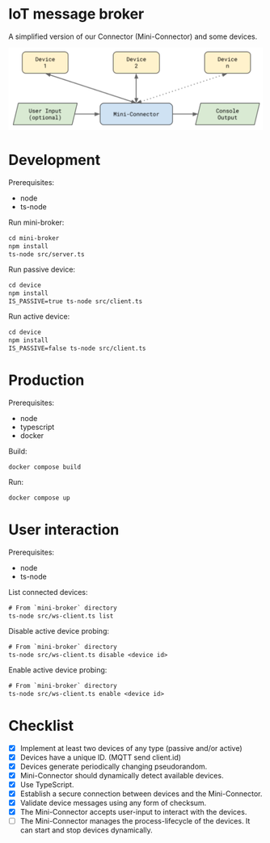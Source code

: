 # IoT message broker

A simplified version of our Connector (Mini-Connector) and some devices.

![Diagram](/diagram.png)

# Development

Prerequisites:

- node
- ts-node

Run mini-broker:

```
cd mini-broker
npm install
ts-node src/server.ts
```

Run passive device:

```
cd device
npm install
IS_PASSIVE=true ts-node src/client.ts
```

Run active device:

```
cd device
npm install
IS_PASSIVE=false ts-node src/client.ts
```

# Production

Prerequisites:

- node
- typescript
- docker

Build:

```
docker compose build
```

Run:

```
docker compose up
```

# User interaction

Prerequisites:

- node
- ts-node

List connected devices:

```
# From `mini-broker` directory
ts-node src/ws-client.ts list
```

Disable active device probing:

```
# From `mini-broker` directory
ts-node src/ws-client.ts disable <device id>
```

Enable active device probing:

```
# From `mini-broker` directory
ts-node src/ws-client.ts enable <device id>
```

# Checklist

- [x] Implement at least two devices of any type (passive and/or active)
- [x] Devices have a unique ID. (MQTT send client.id)
- [x] Devices generate periodically changing pseudorandom.
- [x] Mini-Connector should dynamically detect available devices.
- [x] Use TypeScript.
- [x] Establish a secure connection between devices and the Mini-Connector.
- [x] Validate device messages using any form of checksum.
- [x] The Mini-Connector accepts user-input to interact with the devices.
- [ ] The Mini-Connector manages the process-lifecycle of the devices. It can start and stop
      devices dynamically.
